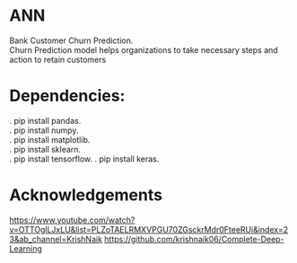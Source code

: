 # ANN
Bank Customer Churn Prediction.    
Churn Prediction model helps organizations to take necessary steps and action to retain customers

# Dependencies:
. pip install pandas.     
. pip install numpy.   
. pip install matplotlib.   
. pip install sklearn.  
. pip install tensorflow. 
. pip install keras.   


# Acknowledgements
https://www.youtube.com/watch?v=OTTOglLJxLU&list=PLZoTAELRMXVPGU70ZGsckrMdr0FteeRUi&index=23&ab_channel=KrishNaik
https://github.com/krishnaik06/Complete-Deep-Learning
